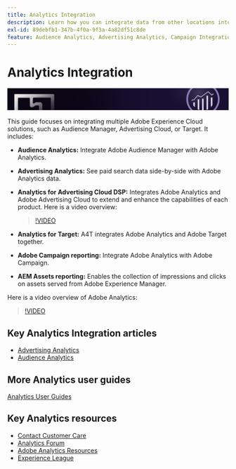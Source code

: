 ```yaml
---
title: Analytics Integration
description: Learn how you can integrate data from other locations into Adobe Analytics.
exl-id: 89debfb1-347b-4f0a-9f3a-4a82df51c8de
feature: Audience Analytics, Advertising Analytics, Campaign Integration, AEM Assets Reporting, Activity Map
---
```

# Analytics Integration

![Banner](../../assets/doc_banner_integrate.png)

This guide focuses on integrating multiple Adobe Experience Cloud solutions, such as Audience Manager, Advertising Cloud, or Target. It includes:

* **Audience Analytics:** Integrate Adobe Audience Manager with Adobe Analytics.
* **Advertising Analytics:** See paid search data side-by-side with Adobe Analytics data.
* **Analytics for Advertising Cloud DSP:** Integrates Adobe Analytics and Adobe Advertising Cloud to extend and enhance the capabilities of each product. Here is a video overview:
  
   >[!VIDEO](https://video.tv.adobe.com/v/27237/?quality=12)
* **Analytics for Target:** A4T integrates Adobe Analytics and Adobe Target together.
* **Adobe Campaign reporting:** Integrate Adobe Analytics with Adobe Campaign.
* **AEM Assets reporting:** Enables the collection of impressions and clicks on assets served from Adobe Experience Manager.

Here is a video overview of Adobe Analytics:

>[!VIDEO](https://video.tv.adobe.com/v/27429/?quality=12)

## Key Analytics Integration articles

* [Advertising Analytics](c-advertising-analytics/overview.md)
* [Audience Analytics](c-audience-analytics/mc-audiences-aam.md)

## More Analytics user guides

[Analytics User Guides](https://experienceleague.adobe.com/docs/analytics.html)

## Key Analytics resources

* [Contact Customer Care](https://experienceleague.adobe.com/?support-solution=Analytics#support)
* [Analytics Forum](https://forums.adobe.com/community/experience-cloud/analytics-cloud/analytics)
* [Adobe Analytics Resources](https://forums.adobe.com/message/10660755)
* [Experience League](https://landing.adobe.com/experience-league/)

